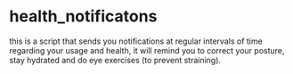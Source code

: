 # health_notificatons
 this is a script that sends you notifications at regular intervals of time regarding your usage and health, it will remind you to correct your posture, stay hydrated and do eye exercises (to prevent straining).
